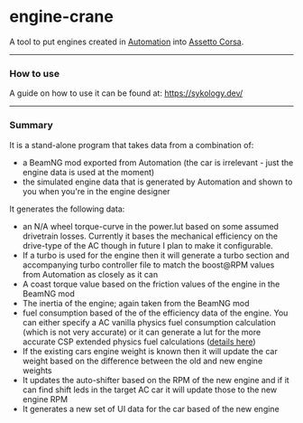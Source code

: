 # engine-crane
A tool to put engines created in [Automation](https://store.steampowered.com/app/293760/Automation__The_Car_Company_Tycoon_Game/) into [Assetto Corsa](https://store.steampowered.com/app/244210/Assetto_Corsa/). 

----

### How to use
A guide on how to use it can be found at: https://sykology.dev/

----

### Summary
It is a stand-alone program that takes data from a combination of:
 - a BeamNG mod exported from Automation (the car is irrelevant - just the engine data is used at the moment)
 - the simulated engine data that is generated by Automation and shown to you when you're in the engine designer

It generates the following data:
 - an N/A wheel torque-curve in the power.lut based on some assumed drivetrain losses. Currently it bases the mechanical efficiency on the drive-type of the AC though in future I plan to make it configurable.
 - If a turbo is used for the engine then it will generate a turbo section and accompanying turbo controller file to match the boost@RPM values from Automation as closely as it can
 - A coast torque value based on the friction values of the engine in the BeamNG mod
 - The inertia of the engine; again taken from the BeamNG mod
 - fuel consumption based of the of the efficiency data of the engine. You can either specify a AC vanilla physics fuel consumption calculation (which is not very accurate) or it can generate a lut for the more accurate CSP extended physics fuel calculations ([details here](https://trello.com/c/0R8cqB1v/48-powertrain))
 - If the existing cars engine weight is known then it will update the car weight based on the difference between the old and new engine weights
 - It updates the auto-shifter based on the RPM of the new engine and if it can find shift leds in the target AC car it will update those to the new engine RPM
 - It generates a new set of UI data for the car based of the new engine
